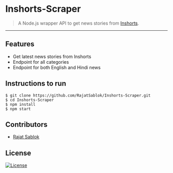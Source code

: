 # Inshorts-Scraper

> <Subtitle>
> A Node.js wrapper API to get news stories from <a href="https://inshorts.com/">Inshorts</a>.

---

<!-- [![DOCS](https://img.shields.io/badge/Documentation-see%20docs-green?style=flat-square&logo=appveyor)](https://documenter.getpostman.com/view/8339014/Szzq5vWo) -->

<!-- [![UI ](https://img.shields.io/badge/User%20Interface-Link%20to%20UI-orange?style=flat-square&logo=appveyor)](INSERT_UI_LINK_HERE) -->

## Features

- Get latest news stories from Inshorts
- Endpoint for all categories
- Endpoint for both English and Hindi news

## Instructions to run

```
$ git clone https://github.com/RajatSablok/Inshorts-Scraper.git
$ cd Inshorts-Scraper
$ npm install
$ npm start
```

## Contributors

- <a href="https://github.com/RajatSablok">Rajat Sablok</a>

## License

[![License](http://img.shields.io/:license-mit-blue.svg?style=flat-square)](http://badges.mit-license.org)
